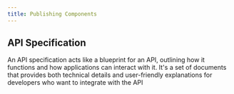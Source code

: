 ```yaml
---
title: Publishing Components
---
```


## API Specification

An API specification acts like a blueprint for an API, outlining how it functions and how applications can interact with it. It's a set of documents that provides both technical details and user-friendly explanations for developers who want to integrate with the API
